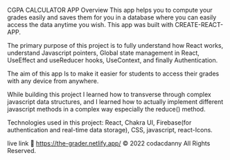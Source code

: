 CGPA CALCULATOR APP 
Overview
This app helps you to compute your grades easily and saves them for you in a database where you can easily access the data anytime you wish.
This app was built with CREATE-REACT-APP.

The primary purpose of this project is to fully understand how React works, understand Javascript pointers, Global state management in React, UseEffect and useReducer hooks, UseContext, and finally Authentication.

The aim of this app Is to make it easier for students to access their grades with any device from anywhere. 

While building this project I learned how to transverse through complex javascript data structures, and I learned how to actually implement different javascript methods in a complex way especially the reduce() method.

Technologies used in this project:
React, Chakra UI, Firebase(for authentication and real-time data storage), CSS, javascript, react-Icons.

live link 🔗 https://the-grader.netlify.app/
© 2022 codacdanny All Rights Reserved.
